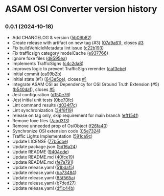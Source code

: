 # ASAM OSI Converter version history

## <small>0.0.1 (2024-10-18)</small>

* Add CHANGELOG & version ([5b06b82](https://github.com/Lichtblick-Suite/asam-osi-converter/commit/5b06b82))
* Create release with artifact on new tag (#3) ([07a9a61](https://github.com/Lichtblick-Suite/asam-osi-converter/commit/07a9a61)), closes [#3](https://github.com/Lichtblick-Suite/asam-osi-converter/issues/3)
* Fix buildVehicleMetadata lint issue ([c22b193](https://github.com/Lichtblick-Suite/asam-osi-converter/commit/c22b193))
* Fix trafficsign category modelCache ([e937766](https://github.com/Lichtblick-Suite/asam-osi-converter/commit/e937766))
* ignore foxe files ([d8595ea](https://github.com/Lichtblick-Suite/asam-osi-converter/commit/d8595ea))
* Implements TrafficSigns ([c4c2da8](https://github.com/Lichtblick-Suite/asam-osi-converter/commit/c4c2da8))
* Improves logic to prevent TrafficSign rerender ([caf3ebe](https://github.com/Lichtblick-Suite/asam-osi-converter/commit/caf3ebe))
* Initial commit ([ea99b2b](https://github.com/Lichtblick-Suite/asam-osi-converter/commit/ea99b2b))
* Initial state (#1) ([643e5ce](https://github.com/Lichtblick-Suite/asam-osi-converter/commit/643e5ce)), closes [#1](https://github.com/Lichtblick-Suite/asam-osi-converter/issues/1)
* Integrate ASAM OSI as Dependency for OSI Ground Truth Extension (#5) ([b540da1](https://github.com/Lichtblick-Suite/asam-osi-converter/commit/b540da1)), closes [#5](https://github.com/Lichtblick-Suite/asam-osi-converter/issues/5)
* Jest configuration ([d150e76](https://github.com/Lichtblick-Suite/asam-osi-converter/commit/d150e76))
* Jest initial unit tests ([0be70fc](https://github.com/Lichtblick-Suite/asam-osi-converter/commit/0be70fc))
* Lint command results ([d034f7c](https://github.com/Lichtblick-Suite/asam-osi-converter/commit/d034f7c))
* Lint synchronization ([34f8f19](https://github.com/Lichtblick-Suite/asam-osi-converter/commit/34f8f19))
* release on tag only, skip requirement for main branch ([eff154f](https://github.com/Lichtblick-Suite/asam-osi-converter/commit/eff154f))
* Remove foxe files ([7abd313](https://github.com/Lichtblick-Suite/asam-osi-converter/commit/7abd313))
* Remove unneeded prop of OsiObject ([f26fa40](https://github.com/Lichtblick-Suite/asam-osi-converter/commit/f26fa40))
* Synchronize OSI extension code ([05e7324](https://github.com/Lichtblick-Suite/asam-osi-converter/commit/05e7324))
* Traffic Lights Implementation ([591ca9c](https://github.com/Lichtblick-Suite/asam-osi-converter/commit/591ca9c))
* Update LICENSE ([77b5cbe](https://github.com/Lichtblick-Suite/asam-osi-converter/commit/77b5cbe))
* Update package.json ([5d16a24](https://github.com/Lichtblick-Suite/asam-osi-converter/commit/5d16a24))
* Update README ([9404cde](https://github.com/Lichtblick-Suite/asam-osi-converter/commit/9404cde))
* Update README.md ([40fce19](https://github.com/Lichtblick-Suite/asam-osi-converter/commit/40fce19))
* Update README.md ([fe7a791](https://github.com/Lichtblick-Suite/asam-osi-converter/commit/fe7a791))
* Update release.yaml ([51bdaf5](https://github.com/Lichtblick-Suite/asam-osi-converter/commit/51bdaf5))
* Update release.yaml ([ba73484](https://github.com/Lichtblick-Suite/asam-osi-converter/commit/ba73484))
* Update release.yaml ([85f565a](https://github.com/Lichtblick-Suite/asam-osi-converter/commit/85f565a))
* Update release.yaml ([b7ded27](https://github.com/Lichtblick-Suite/asam-osi-converter/commit/b7ded27))
* Update release.yaml ([df1c44b](https://github.com/Lichtblick-Suite/asam-osi-converter/commit/df1c44b))



